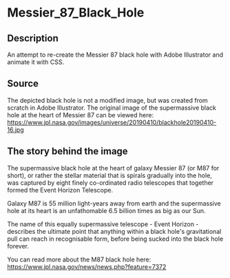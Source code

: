 # Messier_87_Black_Hole

## Description
An attempt to re-create the Messier 87 black hole with Adobe Illustrator and animate it with CSS.

## Source
The depicted black hole is not a modified image, but was created from scratch in Adobe Illustrator. The original image of the supermassive black hole at the heart of Messier 87 can be viewed here: 
https://www.jpl.nasa.gov/images/universe/20190410/blackhole20190410-16.jpg

## The story behind the image
The supermassive black hole at the heart of galaxy Messier 87 (or M87 for short), or rather the stellar material that is spirals gradually into the hole, was captured by eight finely co-ordinated radio telescopes that together formed the Event Horizon Telescope. 

Galaxy M87 is 55 million light-years away from earth and the supermassive hole at its heart is an unfathomable 6.5 billion times as big as our Sun.

The name of this equally supermassive telescope - Event Horizon - describes the ultimate point that anything within a black hole's gravitational pull can reach in recognisable form, before being sucked into the black hole forever.

You can read more about the M87 black hole here:
https://www.jpl.nasa.gov/news/news.php?feature=7372